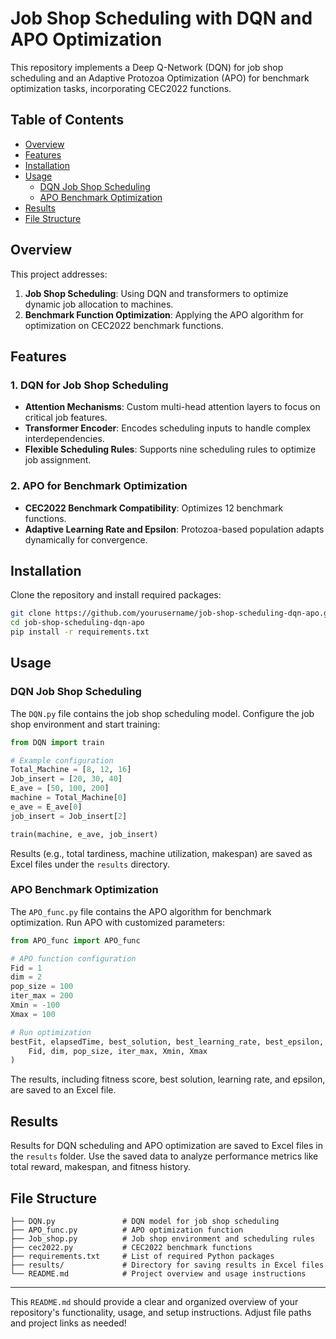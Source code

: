 # Job Shop Scheduling with DQN and APO Optimization

This repository implements a Deep Q-Network (DQN) for job shop scheduling and an Adaptive Protozoa Optimization (APO) for benchmark optimization tasks, incorporating CEC2022 functions.

## Table of Contents

- [Overview](#overview)
- [Features](#features)
- [Installation](#installation)
- [Usage](#usage)
  - [DQN Job Shop Scheduling](#dqn-job-shop-scheduling)
  - [APO Benchmark Optimization](#apo-benchmark-optimization)
- [Results](#results)
- [File Structure](#file-structure)

## Overview

This project addresses:
1. **Job Shop Scheduling**: Using DQN and transformers to optimize dynamic job allocation to machines.
2. **Benchmark Function Optimization**: Applying the APO algorithm for optimization on CEC2022 benchmark functions.

## Features

### 1. DQN for Job Shop Scheduling
- **Attention Mechanisms**: Custom multi-head attention layers to focus on critical job features.
- **Transformer Encoder**: Encodes scheduling inputs to handle complex interdependencies.
- **Flexible Scheduling Rules**: Supports nine scheduling rules to optimize job assignment.

### 2. APO for Benchmark Optimization
- **CEC2022 Benchmark Compatibility**: Optimizes 12 benchmark functions.
- **Adaptive Learning Rate and Epsilon**: Protozoa-based population adapts dynamically for convergence.

## Installation

Clone the repository and install required packages:

```bash
git clone https://github.com/yourusername/job-shop-scheduling-dqn-apo.git
cd job-shop-scheduling-dqn-apo
pip install -r requirements.txt
```

## Usage

### DQN Job Shop Scheduling

The `DQN.py` file contains the job shop scheduling model. Configure the job shop environment and start training:

```python
from DQN import train

# Example configuration
Total_Machine = [8, 12, 16]
Job_insert = [20, 30, 40]
E_ave = [50, 100, 200]
machine = Total_Machine[0]
e_ave = E_ave[0]
job_insert = Job_insert[2]

train(machine, e_ave, job_insert)
```

Results (e.g., total tardiness, machine utilization, makespan) are saved as Excel files under the `results` directory.

### APO Benchmark Optimization

The `APO_func.py` file contains the APO algorithm for benchmark optimization. Run APO with customized parameters:

```python
from APO_func import APO_func

# APO function configuration
Fid = 1
dim = 2
pop_size = 100
iter_max = 200
Xmin = -100
Xmax = 100

# Run optimization
bestFit, elapsedTime, best_solution, best_learning_rate, best_epsilon, fitness_history = APO_func(
    Fid, dim, pop_size, iter_max, Xmin, Xmax
)
```

The results, including fitness score, best solution, learning rate, and epsilon, are saved to an Excel file.

## Results

Results for DQN scheduling and APO optimization are saved to Excel files in the `results` folder. Use the saved data to analyze performance metrics like total reward, makespan, and fitness history.

## File Structure

```plaintext
├── DQN.py               # DQN model for job shop scheduling
├── APO_func.py          # APO optimization function
├── Job_shop.py          # Job shop environment and scheduling rules
├── cec2022.py           # CEC2022 benchmark functions
├── requirements.txt     # List of required Python packages
├── results/             # Directory for saving results in Excel files
└── README.md            # Project overview and usage instructions
```

---

This `README.md` should provide a clear and organized overview of your repository's functionality, usage, and setup instructions. Adjust file paths and project links as needed!
